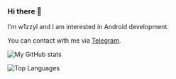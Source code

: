 ### Hi there 👋

I'm w1zzyl and I am interested in Android development. 

You can contact with me via [Telegram](https://t.me/realw1zzyl). 

![My GitHub stats](https://github-readme-stats.vercel.app/api?username=w1zzyl&show_icons=true&count_private=true&custom_title=My%20Github%20Stats&theme=white&hide_border=false)

![Top Languages](https://github-readme-stats.vercel.app/api/top-langs/?username=w1zzyl&custom_title=My%20Top%20Used%20Languages&theme=red&hide_border=true)

